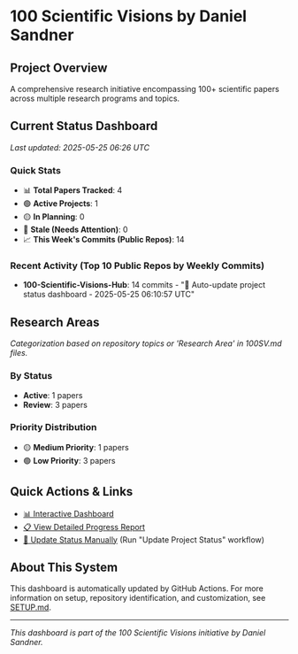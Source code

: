 # 100 Scientific Visions by Daniel Sandner

## Project Overview
A comprehensive research initiative encompassing 100+ scientific papers across multiple research programs and topics.

## Current Status Dashboard
*Last updated: 2025-05-25 06:26 UTC*

### Quick Stats
- 📊 **Total Papers Tracked**: 4
- 🟢 **Active Projects**: 1
- 🟡 **In Planning**: 0
- 🔴 **Stale (Needs Attention)**: 0
- 📈 **This Week's Commits (Public Repos)**: 14

### Recent Activity (Top 10 Public Repos by Weekly Commits)
- **100-Scientific-Visions-Hub**: 14 commits - "🤖 Auto-update project status dashboard - 2025-05-25 06:10:57 UTC"

## Research Areas
*Categorization based on repository topics or 'Research Area' in 100SV.md files.*

### By Status
- **Active**: 1 papers
- **Review**: 3 papers

### Priority Distribution
- 🟡 **Medium Priority**: 1 papers
- 🟢 **Low Priority**: 3 papers

## Quick Actions & Links
- [📊 Interactive Dashboard](https://sandner-art.github.io/100-Scientific-Visions-Hub/)
- [📋 View Detailed Progress Report](./reports/detailed-progress.md)
- [🔄 Update Status Manually](../../actions) (Run "Update Project Status" workflow)

## About This System
This dashboard is automatically updated by GitHub Actions. For more information on setup, repository identification, and customization, see [SETUP.md](./setup.md).

---

*This dashboard is part of the 100 Scientific Visions initiative by Daniel Sandner.*